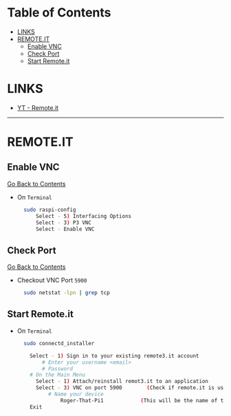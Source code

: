 <h1 id='contents'>Table of Contents</h1>

- [LINKS](#links)
- [REMOTE.IT](#remoteit)
  - [Enable VNC](#enable-vnc)
  - [Check Port](#check-port)
  - [Start Remote.it](#start-remoteit)

# LINKS

- [YT - Remote.it](https://www.youtube.com/watch?v=sHaY4EBQowQ&t)

---

# REMOTE.IT

## Enable VNC

[Go Back to Contents](#contents)

- On `Terminal`

  ```Bash
    sudo raspi-config
        Select - 5) Interfacing Options
        Select - 3) P3 VNC
        Select - Enable VNC
  ```

## Check Port

[Go Back to Contents](#contents)

- Checkout VNC Port `5900`

  ```Bash
    sudo netstat -lpn | grep tcp
  ```

## Start Remote.it

- On `Terminal`

  ```Bash
    sudo connectd_installer

      Select - 1) Sign in to your existing remote3.it account
          # Enter your username <email>
          # Password
      # On the Main Menu
        Select - 1) Attach/reinstall remot3.it to an application
        Select - 3) VNC on port 5900        (Check if remote.it is using the right port 5900)
            # Name your device
                Roger-That-Pi1            (This will be the name of the service on Remote.it)
      Exit
  ```
